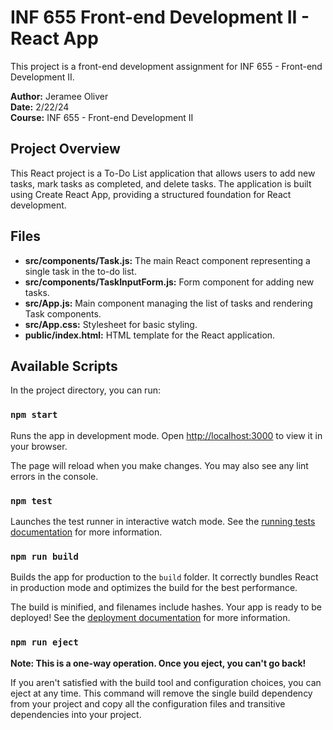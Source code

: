 # INF 655 Front-end Development II - React App

This project is a front-end development assignment for INF 655 - Front-end Development II.

**Author:** Jeramee Oliver  
**Date:** 2/22/24  
**Course:** INF 655 - Front-end Development II

## Project Overview

This React project is a To-Do List application that allows users to add new tasks, mark tasks as completed, and delete tasks. The application is built using Create React App, providing a structured foundation for React development.

## Files

- **src/components/Task.js:** The main React component representing a single task in the to-do list.
- **src/components/TaskInputForm.js:** Form component for adding new tasks.
- **src/App.js:** Main component managing the list of tasks and rendering Task components.
- **src/App.css:** Stylesheet for basic styling.
- **public/index.html:** HTML template for the React application.

## Available Scripts

In the project directory, you can run:

### `npm start`

Runs the app in development mode. Open [http://localhost:3000](http://localhost:3000) to view it in your browser.

The page will reload when you make changes. You may also see any lint errors in the console.

### `npm test`

Launches the test runner in interactive watch mode. See the [running tests documentation](https://facebook.github.io/create-react-app/docs/running-tests) for more information.

### `npm run build`

Builds the app for production to the `build` folder. It correctly bundles React in production mode and optimizes the build for the best performance.

The build is minified, and filenames include hashes. Your app is ready to be deployed! See the [deployment documentation](https://facebook.github.io/create-react-app/docs/deployment) for more information.

### `npm run eject`

**Note: This is a one-way operation. Once you eject, you can't go back!**

If you aren't satisfied with the build tool and configuration choices, you can eject at any time. This command will remove the single build dependency from your project and copy all the configuration files and transitive dependencies into your project.
